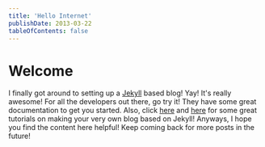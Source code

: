 ```yaml
---
title: 'Hello Internet'
publishDate: 2013-03-22
tableOfContents: false
---
```


# Welcome

I finally got around to setting up a [Jekyll](http://jekyllrb.com/) based blog!
Yay! It's really awesome! For all the developers out there, go try it! They have
some great documentation to get you started. Also, click
[here](http://erjjones.github.io/blog/How-I-built-my-blog-in-one-day) and
[here](https://www.andrewmunsell.com/course/learning-jekyll-by-example/) for
some great tutorials on making your very own blog based on Jekyll! Anyways, I
hope you find the content here helpful! Keep coming back for more posts in the
future!
